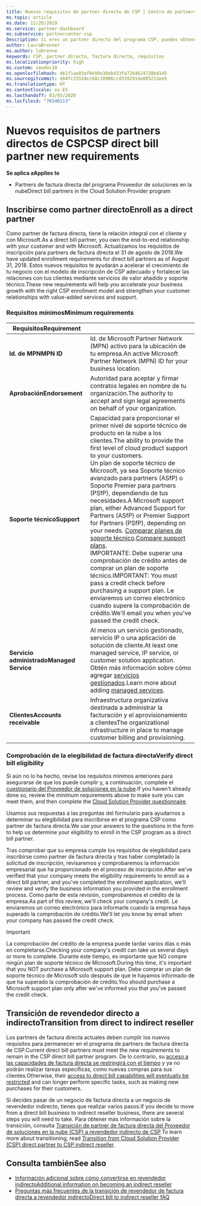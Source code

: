 ```yaml
---
title: Nuevos requisitos de partner directo de CSP | Centro de partners
ms.topic: article
ms.date: 11/20/2019
ms.service: partner-dashboard
ms.subservice: partnercenter-csp
Description: Si eres un partner directo del programa CSP, puedes obtener información sobre los requisitos actualizados de los servicios y el soporte técnico, además de cómo cumplirlos.
author: LauraBrenner
ms.author: labrenne
keywords: CSP, partner directo, factura directa, requisitos
ms.localizationpriority: high
ms.custom: seodec18
ms.openlocfilehash: 461f1ae83af8e99e38ab433fa7204624720bd145
ms.sourcegitcommit: eb4fc25524cc68c10906ccd3392914e805213ee5
ms.translationtype: HT
ms.contentlocale: es-ES
ms.lasthandoff: 03/05/2020
ms.locfileid: "78340113"
---
```

# <a name="csp-direct-bill-partner-new-requirements"></a><span data-ttu-id="4548f-104">Nuevos requisitos de partners directos de CSP</span><span class="sxs-lookup"><span data-stu-id="4548f-104">CSP direct bill partner new requirements</span></span>

<span data-ttu-id="4548f-105">**Se aplica a**</span><span class="sxs-lookup"><span data-stu-id="4548f-105">**Applies to**</span></span>

- <span data-ttu-id="4548f-106">Partners de factura directa del programa Proveedor de soluciones en la nube</span><span class="sxs-lookup"><span data-stu-id="4548f-106">Direct bill partners in the Cloud Solution Provider program</span></span>

## <a name="enroll-as-a-direct-partner"></a><span data-ttu-id="4548f-107">Inscribirse como partner directo</span><span class="sxs-lookup"><span data-stu-id="4548f-107">Enroll as a direct partner</span></span>

<span data-ttu-id="4548f-108">Como partner de factura directa, tiene la relación integral con el cliente y con Microsoft.</span><span class="sxs-lookup"><span data-stu-id="4548f-108">As a direct bill partner, you own the end-to-end relationship with your customer and with Microsoft.</span></span> <span data-ttu-id="4548f-109">Actualizamos los requisitos de inscripción para partners de factura directa el 31 de agosto de 2018.</span><span class="sxs-lookup"><span data-stu-id="4548f-109">We have updated enrollment requirements for direct bill partners as of August 31, 2018.</span></span> <span data-ttu-id="4548f-110">Estos nuevos requisitos te ayudarán a acelerar el crecimiento de tu negocio con el modelo de inscripción de CSP adecuado y fortalecer las relaciones con tus clientes mediante servicios de valor añadido y soporte técnico.</span><span class="sxs-lookup"><span data-stu-id="4548f-110">These new requirements will help you accelerate your business growth with the right CSP enrollment model and strengthen your customer relationships with value-added services and support.</span></span>

### <a name="minimum-requirements"></a><span data-ttu-id="4548f-111">Requisitos mínimos</span><span class="sxs-lookup"><span data-stu-id="4548f-111">Minimum requirements</span></span>

|<span data-ttu-id="4548f-112">**Requisitos**</span><span class="sxs-lookup"><span data-stu-id="4548f-112">**Requirement**</span></span>|                             |
|--------------------------------|--------------------------------------------------------------|
|<span data-ttu-id="4548f-113">**Id. de MPN**</span><span class="sxs-lookup"><span data-stu-id="4548f-113">**MPN ID**</span></span>   |<span data-ttu-id="4548f-114">Id. de Microsoft Partner Network (MPN) activo para la ubicación de tu empresa.</span><span class="sxs-lookup"><span data-stu-id="4548f-114">An active Microsoft Partner Network (MPN) ID for your business location.</span></span>    |
|<span data-ttu-id="4548f-115">**Aprobación**</span><span class="sxs-lookup"><span data-stu-id="4548f-115">**Endorsement**</span></span>   |<span data-ttu-id="4548f-116">Autoridad para aceptar y firmar contratos legales en nombre de tu organización.</span><span class="sxs-lookup"><span data-stu-id="4548f-116">The authority to accept and sign legal agreements on behalf of your organization.</span></span>|
|<span data-ttu-id="4548f-117">**Soporte técnico**</span><span class="sxs-lookup"><span data-stu-id="4548f-117">**Support**</span></span>   |<span data-ttu-id="4548f-118">Capacidad para proporcionar el primer nivel de soporte técnico de producto en la nube a los clientes.</span><span class="sxs-lookup"><span data-stu-id="4548f-118">The ability to provide the first level of cloud product support to your customers.</span></span> <br><span data-ttu-id="4548f-119">Un plan de soporte técnico de Microsoft, ya sea Soporte técnico avanzado para partners (ASfP) o Soporte Premier para partners (PSfP), dependiendo de tus necesidades.</span><span class="sxs-lookup"><span data-stu-id="4548f-119">A Microsoft support plan, either Advanced Support for Partners (ASfP) or Premier Support for Partners (PSfP), depending on your needs.</span></span> <span data-ttu-id="4548f-120">[Comparar planes de soporte técnico](https://partner.microsoft.com/support/partnersupport).</span><span class="sxs-lookup"><span data-stu-id="4548f-120">[Compare support plans](https://partner.microsoft.com/support/partnersupport).</span></span><br> <span data-ttu-id="4548f-121">IMPORTANTE: Debe superar una comprobación de crédito antes de comprar un plan de soporte técnico.</span><span class="sxs-lookup"><span data-stu-id="4548f-121">IMPORTANT: You must pass a credit check before purchasing a support plan.</span></span> <span data-ttu-id="4548f-122">Le enviaremos un correo electrónico cuando supere la comprobación de crédito.</span><span class="sxs-lookup"><span data-stu-id="4548f-122">We'll email you when you've passed the credit check.</span></span> |
|<span data-ttu-id="4548f-123">**Servicio administrado**</span><span class="sxs-lookup"><span data-stu-id="4548f-123">**Managed Service**</span></span>   |<span data-ttu-id="4548f-124">Al menos un servicio gestionado, servicio IP o una aplicación de solución de cliente.</span><span class="sxs-lookup"><span data-stu-id="4548f-124">At least one managed service, IP service, or customer solution application.</span></span> <span data-ttu-id="4548f-125">Obtén más información sobre cómo agregar [servicios gestionados](https://partner.microsoft.com/business-opportunities/managed-services-provider).</span><span class="sxs-lookup"><span data-stu-id="4548f-125">Learn more about adding [managed services](https://partner.microsoft.com/business-opportunities/managed-services-provider).</span></span>|
|<span data-ttu-id="4548f-126">**Clientes**</span><span class="sxs-lookup"><span data-stu-id="4548f-126">**Accounts receivable**</span></span> |<span data-ttu-id="4548f-127">Infraestructura organizativa destinada a administrar la facturación y el aprovisionamiento a clientes</span><span class="sxs-lookup"><span data-stu-id="4548f-127">The organizational infrastructure in place to manage customer billing and provisioning.</span></span>

### <a name="verify-direct-bill-eligibility"></a><span data-ttu-id="4548f-128">Comprobación de la elegibilidad de factura directa</span><span class="sxs-lookup"><span data-stu-id="4548f-128">Verify direct bill eligibility</span></span>

<span data-ttu-id="4548f-129">Si aún no lo ha hecho, revise los requisitos mínimos anteriores para asegurarse de que los puede cumplir y, a continuación, complete el [cuestionario del Proveedor de soluciones en la nube](https://partner.microsoft.com/cloud-solution-provider/assessment).</span><span class="sxs-lookup"><span data-stu-id="4548f-129">If you haven't already done so, review the minimum requirements above to make sure you can meet them, and then complete the [Cloud Solution Provider questionnaire](https://partner.microsoft.com/cloud-solution-provider/assessment).</span></span>

<span data-ttu-id="4548f-130">Usamos sus respuestas a las preguntas del formulario para ayudarnos a determinar su elegibilidad para inscribirse en el programa CSP como partner de factura directa.</span><span class="sxs-lookup"><span data-stu-id="4548f-130">We use your answers to the questions in the form to help us determine your eligibility to enroll in the CSP program as a direct bill partner.</span></span>

<span data-ttu-id="4548f-131">Tras comprobar que su empresa cumple los requisitos de elegibilidad para inscribirse como partner de factura directa y tras haber completado la solicitud de inscripción, revisaremos y comprobaremos la información empresarial que ha proporcionado en el proceso de inscripción.</span><span class="sxs-lookup"><span data-stu-id="4548f-131">After we've verified that your company meets the eligibility requirements to enroll as a direct bill partner, and you've completed the enrollment application, we'll review and verify the business information you provided in the enrollment process.</span></span> <span data-ttu-id="4548f-132">Como parte de esta revisión, comprobaremos el crédito de la empresa.</span><span class="sxs-lookup"><span data-stu-id="4548f-132">As part of this review, we'll check your company's credit.</span></span> <span data-ttu-id="4548f-133">Le enviaremos un correo electrónico para informarle cuando la empresa haya superado la comprobación de crédito.</span><span class="sxs-lookup"><span data-stu-id="4548f-133">We'll let you know by email when your company has passed the credit check.</span></span>

>[!IMPORTANT]
><span data-ttu-id="4548f-134">La comprobación del crédito de la empresa puede tardar varios días o más en completarse.</span><span class="sxs-lookup"><span data-stu-id="4548f-134">Checking your company's credit can take us several days or more to complete.</span></span> <span data-ttu-id="4548f-135">Durante este tiempo, es importante que NO compre ningún plan de soporte técnico de Microsoft.</span><span class="sxs-lookup"><span data-stu-id="4548f-135">During this time, it's important that you NOT purchase a Microsoft support plan.</span></span> <span data-ttu-id="4548f-136">Debe comprar un plan de soporte técnico de Microsoft solo después de que le hayamos informado de que ha superado la comprobación de crédito.</span><span class="sxs-lookup"><span data-stu-id="4548f-136">You should purchase a Microsoft support plan only after we've informed you that you've passed the credit check.</span></span>

## <a name="transition-from-direct-to-indirect-reseller"></a><span data-ttu-id="4548f-137">Transición de revendedor directo a indirecto</span><span class="sxs-lookup"><span data-stu-id="4548f-137">Transition from direct to indirect reseller</span></span>

<span data-ttu-id="4548f-138">Los partners de factura directa actuales deben cumplir los nuevos requisitos para permanecer en el programa de partners de factura directa de CSP.</span><span class="sxs-lookup"><span data-stu-id="4548f-138">Current direct bill partners must meet the new requirements to remain in the CSP direct bill partner program.</span></span> <span data-ttu-id="4548f-139">De lo contrario, su [acceso a las capacidades de factura directa se restringirá con el tiempo](restricted-direct-bill-capabilities.md) y ya no podrán realizar tareas específicas, como nuevas compras para sus clientes.</span><span class="sxs-lookup"><span data-stu-id="4548f-139">Otherwise, their [access to direct bill capabilities will eventually be restricted](restricted-direct-bill-capabilities.md) and can longer perform specific tasks, such as making new purchases for their customers.</span></span> 

<span data-ttu-id="4548f-140">Si decides pasar de un negocio de factura directa a un negocio de revendedor indirecto, tienes que realizar varios pasos.</span><span class="sxs-lookup"><span data-stu-id="4548f-140">If you decide to move from a direct bill business to indirect reseller business, there are several steps you will need to take.</span></span> <span data-ttu-id="4548f-141">Para obtener más información sobre la transición, consulta [Transición de partner de factura directa del Proveedor de soluciones en la nube (CSP) a revendedor indirecto de CSP](transition-direct-to-indirect.md).</span><span class="sxs-lookup"><span data-stu-id="4548f-141">To learn more about transitioning, read [Transition from Cloud Solution Provider (CSP) direct partner to CSP indirect reseller](transition-direct-to-indirect.md).</span></span> 

## <a name="see-also"></a><span data-ttu-id="4548f-142">Consulta también</span><span class="sxs-lookup"><span data-stu-id="4548f-142">See also</span></span>

- [<span data-ttu-id="4548f-143">Información adicional sobre cómo convertirse en revendedor indirecto</span><span class="sxs-lookup"><span data-stu-id="4548f-143">Additional information on becoming an indirect reseller</span></span>](https://assetsprod.microsoft.com/csp-directbill-to-indirect-transition.pdf)
- [<span data-ttu-id="4548f-144">Preguntas más frecuentes de la transición de revendedor de factura directa a revendedor indirecto</span><span class="sxs-lookup"><span data-stu-id="4548f-144">Direct bill to indirect reseller fAQ</span></span>](https://assetsprod.microsoft.com/mpn/direct-bill-partner-faq.pdf)
